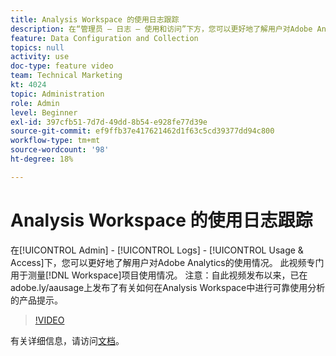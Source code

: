 ```yaml
---
title: Analysis Workspace 的使用日志跟踪
description: 在“管理员 — 日志 — 使用和访问”下方，您可以更好地了解用户对Adobe Analytics的使用情况。 此视频重点介绍如何测量工作区项目使用情况。
feature: Data Configuration and Collection
topics: null
activity: use
doc-type: feature video
team: Technical Marketing
kt: 4024
topic: Administration
role: Admin
level: Beginner
exl-id: 397cfb51-7d7d-49dd-8b54-e928fe77d39e
source-git-commit: ef9ffb37e417621462d1f63c5cd39377dd94c800
workflow-type: tm+mt
source-wordcount: '98'
ht-degree: 18%

---
```


# Analysis Workspace 的使用日志跟踪

在[!UICONTROL Admin] - [!UICONTROL Logs] - [!UICONTROL Usage &amp; Access]下，您可以更好地了解用户对Adobe Analytics的使用情况。 此视频专门用于测量[!DNL Workspace]项目使用情况。 注意：自此视频发布以来，已在adobe.ly/aausage上发布了有关如何在Analysis Workspace中进行可靠使用分析的产品提示。

>[!VIDEO](https://video.tv.adobe.com/v/29768/?quality=12)

有关详细信息，请访问[文档](https://experienceleague.adobe.com/docs/analytics/admin/admin-tools/logs.html?lang=en)。
